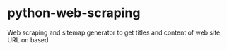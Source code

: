 # python-web-scraping
Web scraping and sitemap generator to get titles and content of web site URL on based
